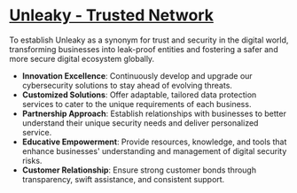 # [Unleaky - Trusted Network](http://www.unleaky.com)

To establish Unleaky as a synonym for trust and security in the digital world, transforming businesses into leak-proof entities and fostering a safer and more secure digital ecosystem globally.

+ **Innovation Excellence**: Continuously develop and upgrade our cybersecurity solutions to stay ahead of evolving threats. 
+ **Customized Solutions**: Offer adaptable, tailored data protection services to cater to the unique requirements of each business. 
+ **Partnership Approach**: Establish relationships with businesses to better understand their unique security needs and deliver personalized service.
+ **Educative Empowerment**: Provide resources, knowledge, and tools that enhance businesses' understanding and management of digital security risks.
+ **Customer Relationship**: Ensure strong customer bonds through transparency, swift assistance, and consistent support.
